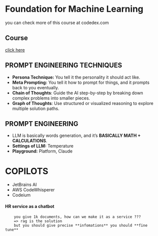 # Foundation for Machine Learning

you can check more of this course at codedex.com

## Course
<a href="https://www.codedex.io/github-students">click here</a>

## PROMPT ENGINEERING TECHNIQUES
- **Persona Technique:** You tell it the personality it should act like.
- **Meta Prompting:** You tell it how to prompt for things, and it prompts back to you eventually.
- **Chain of Thoughts**: Guide the AI step-by-step by breaking down complex problems into smaller pieces. 
- **Graph of Thoughts**: Use structured or visualized reasoning to explore multiple solution paths.

## PROMPT ENGINEERING
- LLM is basically words generation, and it’s **BASICALLY MATH + CALCULATIONS**.
- **Settings of LLM:** Temperature
- **Playground:** Platform, Claude


# COPILOTS
- JetBrains AI
- AWS CodeWhisperer
- Codeium

#### HR service as a  chatbot 
		you give 1k documents, how can we make it as a service ???
		=> rag is the solution
		but you should give precise **infomations** you should **fine tune**

